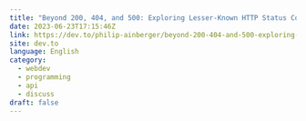 ```yaml
---
title: "Beyond 200, 404, and 500: Exploring Lesser-Known HTTP Status Codes"
date: 2023-06-23T17:15:46Z
link: https://dev.to/philip-ainberger/beyond-200-404-and-500-exploring-lesser-known-http-status-codes-2hfd?utm_medium=RSS&utm_source=news.12bit.vn
site: dev.to
language: English
category:
  - webdev
  - programming
  - api
  - discuss
draft: false
---
```

